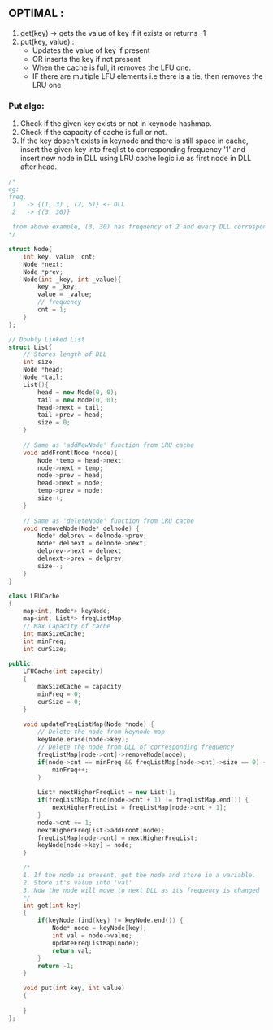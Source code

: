 ## OPTIMAL :

1. get(key) -> gets the value of key if it exists or returns -1
2. put(key, value) :
   - Updates the value of key if present
   - OR inserts the key if not present
   - When the cache is full, it removes the LFU one.
   - IF there are multiple LFU elements i.e there is a tie, then removes the LRU one
   
### Put algo:
1. Check if the given key exists or not in keynode hashmap.
2. Check if the capacity of cache is full or not. 
3. If the key dosen't exists in keynode and there is still space in cache, insert the given key into freqlist to corresponding frequency '1' and insert new node in DLL using LRU cache logic i.e as first node in DLL after head.

```cpp
/*
eg: 
freq.
 1   -> {(1, 3) , (2, 5)} <- DLL
 2   -> {(3, 30)}
 
 from above example, (3, 30) has frequency of 2 and every DLL corresponding to freq. no. is a LRU cache
*/

struct Node{
    int key, value, cnt;
    Node *next;
    Node *prev;
    Node(int _key, int _value){
        key = _key;
        value = _value;
        // frequency
        cnt = 1;
    }
};

// Doubly Linked List
struct List{
    // Stores length of DLL
    int size;
    Node *head;
    Node *tail;
    List(){
        head = new Node(0, 0);
        tail = new Node(0, 0);
        head->next = tail;
        tail->prev = head;
        size = 0;
    } 
    
    // Same as 'addNewNode' function from LRU cache
    void addFront(Node *node){
        Node *temp = head->next;
        node->next = temp;
        node->prev = head;
        head->next = node;
        temp->prev = node;
        size++;
    }
    
    // Same as 'deleteNode' function from LRU cache
    void removeNode(Node* delnode) {
        Node* delprev = delnode->prev;
        Node* delnext = delnode->next;
        delprev->next = delnext;
        delnext->prev = delprev;
        size--; 
    }
}

class LFUCache
{
    map<int, Node*> keyNode; 
    map<int, List*> freqListMap; 
    // Max Capacity of cache
    int maxSizeCache;
    int minFreq; 
    int curSize; 
    
public:
    LFUCache(int capacity)
    {
        maxSizeCache = capacity; 
        minFreq = 0;
        curSize = 0; 
    }
    
    void updateFreqListMap(Node *node) {
        // Delete the node from keynode map
        keyNode.erase(node->key); 
        // Delete the node from DLL of corresponding frequency
        freqListMap[node->cnt]->removeNode(node); 
        if(node->cnt == minFreq && freqListMap[node->cnt]->size == 0) { ---------------------- START HERE ----------------------------
            minFreq++; 
        }
        
        List* nextHigherFreqList = new List();
        if(freqListMap.find(node->cnt + 1) != freqListMap.end()) {
            nextHigherFreqList = freqListMap[node->cnt + 1];
        } 
        node->cnt += 1; 
        nextHigherFreqList->addFront(node); 
        freqListMap[node->cnt] = nextHigherFreqList; 
        keyNode[node->key] = node;
    }

    /*
    1. If the node is present, get the node and store in a variable.
    2. Store it's value into 'val'
    3. Now the node will move to next DLL as its frequency is changed
    */
    int get(int key)
    {
        if(keyNode.find(key) != keyNode.end()) {
            Node* node = keyNode[key]; 
            int val = node->value; 
            updateFreqListMap(node); 
            return val; 
        }
        return -1;
    }

    void put(int key, int value)
    {
        
    }
};

```
